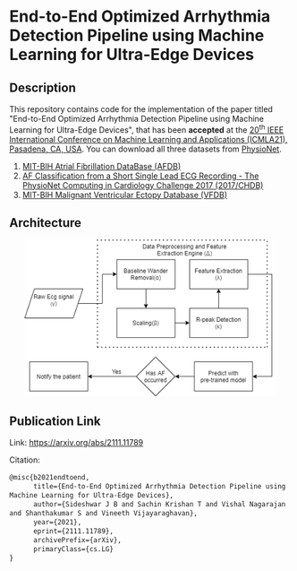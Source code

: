 # End-to-End Optimized Arrhythmia Detection Pipeline using Machine Learning for Ultra-Edge Devices

## Description

This repository contains code for the implementation of the paper titled "End-to-End Optimized Arrhythmia Detection Pipeline using Machine Learning for Ultra-Edge Devices", that has been **accepted** at the [20<sup>th</sup> IEEE International Conference on Machine Learning and Applications (ICMLA21), Pasadena, CA, USA](https://www.icmla-conference.org/icmla21/). You can download all three datasets from [PhysioNet](https://physionet.org/about/database/).

1. [MIT-BIH Atrial Fibrillation DataBase (AFDB)](https://physionet.org/content/afdb/1.0.0/)
2. [AF Classification from a Short Single Lead ECG Recording - The PhysioNet Computing in Cardiology Challenge 2017 (2017/CHDB)](https://physionet.org/content/challenge-2017/1.0.0/)
3. [MIT-BIH Malignant Ventricular Ectopy Database (VFDB)](https://physionet.org/content/vfdb/1.0.0/)

## Architecture

<p align="center">
    <img src="assets/deployment_diagram.png" width="450" alt="Pipeline Architecture">
</p>

## Publication Link

Link: https://arxiv.org/abs/2111.11789

Citation:
```
@misc{b2021endtoend,
      title={End-to-End Optimized Arrhythmia Detection Pipeline using Machine Learning for Ultra-Edge Devices}, 
      author={Sideshwar J B and Sachin Krishan T and Vishal Nagarajan and Shanthakumar S and Vineeth Vijayaraghavan},
      year={2021},
      eprint={2111.11789},
      archivePrefix={arXiv},
      primaryClass={cs.LG}
}
```
